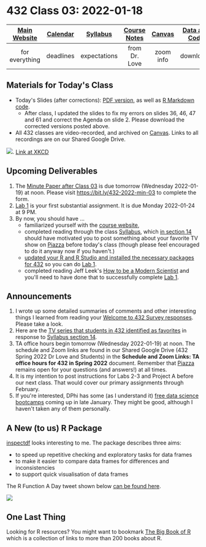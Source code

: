 # 432 Class 03: 2022-01-18

[Main Website](https://thomaselove.github.io/432/) | [Calendar](https://thomaselove.github.io/432/calendar.html) | [Syllabus](https://thomaselove.github.io/432-2022-syllabus/) | [Course Notes](https://thomaselove.github.io/432-notes/) | [Canvas](https://canvas.case.edu) | [Data and Code](https://github.com/THOMASELOVE/432-data) | [Sources](https://github.com/THOMASELOVE/432-2022/tree/main/references) | [Contact Us](https://thomaselove.github.io/432/contact.html)
:-----------: | :--------------: | :----------: | :---------: | :-------------: | :-----------: | :------------: | :-------------:
for everything | deadlines | expectations | from Dr. Love | zoom info | downloads | read/watch | need help?

## Materials for Today's Class

- Today's Slides (after corrections): [PDF version](https://github.com/THOMASELOVE/432-2022/blob/main/classes/class03/432_2022_slides03.pdf), as well as [R Markdown code](https://github.com/THOMASELOVE/432-2022/blob/main/classes/class03/432_2022_slides03.Rmd).
    - After class, I updated the slides to fix my errors on slides 36, 46, 47 and 61 and correct the Agenda on slide 2. Please download the corrected versions posted above.
- All 432 classes are video-recorded, and archived on [Canvas](https://canvas.case.edu). Links to all recordings are on our Shared Google Drive.

![](https://imgs.xkcd.com/comics/hypothesis_generation.png). [Link at XKCD](https://xkcd.com/2569)

## Upcoming Deliverables

1. The [Minute Paper after Class 03](https://github.com/THOMASELOVE/432-2022/tree/main/minute) is due tomorrow (Wednesday 2022-01-19) at noon. Please visit https://bit.ly/432-2022-min-03 to complete the form.
2. [Lab 1](https://github.com/THOMASELOVE/432-2022/blob/main/labs/lab01/lab01_instructions.md) is your first substantial assignment. It is due Monday 2022-01-24 at 9 PM.
3. By now, you should have ...
    - familiarized yourself with the [course website](https://thomaselove.github.io/432/), 
    - completed reading through the class [Syllabus](https://thomaselove.github.io/432-2022-syllabus/), which [in section 14](https://thomaselove.github.io/432-2022-syllabus/one-more-thing.html) should have motivated you to post something about your favorite TV show on [Piazza](https://piazza.com/case/spring2022/pqhs432) before today's class (though please feel encouraged to do it anyway now if you haven't.)
    - [updated your R and R Studio and installed the necessary packages for 432](https://thomaselove.github.io/432/software_install.html) so you can do [Lab 1](https://github.com/THOMASELOVE/432-2022/blob/main/labs/lab01/lab01_instructions.md).
    - completed reading Jeff Leek's [How to be a Modern Scientist](https://leanpub.com/modernscientist) and you'll need to have done that to successfully complete [Lab 1](https://github.com/THOMASELOVE/432-2022/blob/main/labs/lab01/lab01_instructions.md).

## Announcements

1. I wrote up some detailed summaries of comments and other interesting things I learned from reading your [Welcome to 432 Survey responses](https://github.com/THOMASELOVE/432-2022/tree/main/minute/welcome). Please take a look.
2. Here are the [TV series that students in 432 identified as favorites](https://github.com/THOMASELOVE/432-2022/blob/main/classes/class03/tv.md) in response to [Syllabus section 14](https://thomaselove.github.io/432-2022-syllabus/one-more-thing.html).
3. TA office hours begin tomorrow (Wednesday 2022-01-19) at noon. The schedule and Zoom links are found in our Shared Google Drive (432 Spring 2022 Dr Love and Students) in the **Schedule and Zoom Links: TA office hours for 432 in Spring 2022** document. Remember that [Piazza](https://piazza.com/case/spring2022/pqhs432) remains open for your questions (and answers!) at all times.
4. It is my intention to post instructions for Labs 2-3 and Project A before our next class. That would cover our primary assignments through February.
5. If you're interested, DPhi has some (as I understand it) [free data science bootcamps](https://dphi.tech/bootcamps#upcoming) coming up in late January. They might be good, although I haven't taken any of them personally.

## A New (to us) R Package

[inspectdf](https://alastairrushworth.github.io/inspectdf/index.html) looks interesting to me. The package describes three aims:

- to speed up repetitive checking and exploratory tasks for data frames
- to make it easier to compare data frames for differences and inconsistencies
- to support quick visualisation of data frames

The R Function A Day tweet shown below [can be found here](https://twitter.com/rfunctionaday/status/1481853635978219521).

![](https://github.com/THOMASELOVE/432-2022/blob/main/classes/class03/figures/inspect_cat.png)

## One Last Thing

Looking for R resources? You might want to bookmark [The Big Book of R](https://www.bigbookofr.com/index.html#your-last-ever-bookmark) which is a collection of links to more than 200 books about R.



